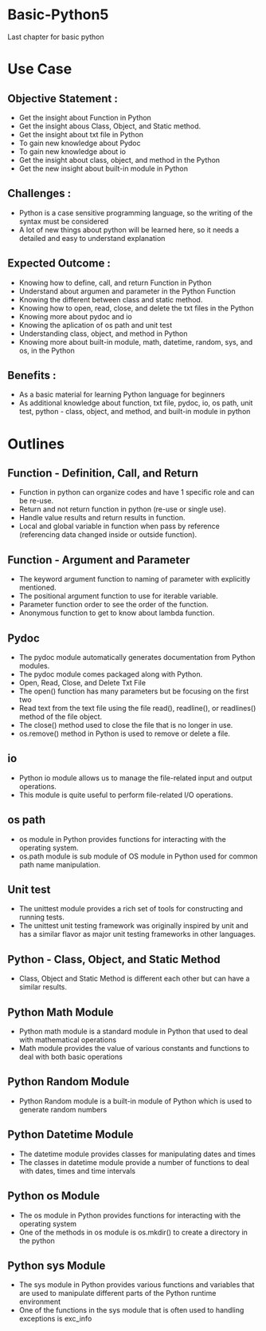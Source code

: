 # Basic-Python5
Last chapter for basic python

# Use Case
## Objective Statement :
* Get the insight about Function in Python
* Get the insight abous Class, Object, and Static method.
* Get the insight about txt file in Python
* To gain new knowledge about Pydoc
* To gain new knowledge about io
* Get the insight about class, object, and method in the Python
* Get the new insight about built-in module in Python

## Challenges :
* Python is a case sensitive programming language, so the writing of the syntax must be considered
* A lot of new things about python will be learned here, so it needs a detailed and easy to understand explanation

## Expected Outcome :
* Knowing how to define, call, and return Function in Python
* Understand about argumen and parameter in the Python Function
* Knowing the different between class and static method.
* Knowing how to open, read, close, and delete the txt files in the Python
* Knowing more about pydoc and io
* Knowing the aplication of os path and unit test
* Understanding class, object, and method in Python
* Knowing more about built-in module, math, datetime, random, sys, and os, in the Python

## Benefits :
* As a basic material for learning Python language for beginners
* As additional knowledge about function, txt file, pydoc, io, os path, unit test, python - class, object, and method, and built-in module in python

# Outlines
## Function - Definition, Call, and Return
* Function in python can organize codes and have 1 specific role and can be re-use.
* Return and not return function in python (re-use or single use).
* Handle value results and return results in function.
* Local and global variable in function when pass by reference (referencing data changed inside or outside function).
## Function - Argument and Parameter
* The keyword argument function to naming of parameter with explicitly mentioned.
* The positional argument function to use for iterable variable.
* Parameter function order to see the order of the function.
* Anonymous function to get to know about lambda function.
## Pydoc
* The pydoc module automatically generates documentation from Python modules.
* The pydoc module comes packaged along with Python.
* Open, Read, Close, and Delete Txt File
* The open() function has many parameters but be focusing on the first two
* Read text from the text file using the file read(), readline(), or readlines() method of the file object.
* The close() method used to close the file that is no longer in use.
* os.remove() method in Python is used to remove or delete a file.
## io
* Python io module allows us to manage the file-related input and output operations.
* This module is quite useful to perform file-related I/O operations.
## os path
* os module in Python provides functions for interacting with the operating system.
* os.path module is sub module of OS module in Python used for common path name manipulation.
## Unit test
* The unittest module provides a rich set of tools for constructing and running tests.
* The unittest unit testing framework was originally inspired by unit and has a similar flavor as major unit testing frameworks in other languages.
## Python - Class, Object, and Static Method
* Class, Object and Static Method is different each other but can have a similar results. 
## Python Math Module
* Python math module is a standard module in Python that used to deal with mathematical operations
* Math module provides the value of various constants and functions to deal with both basic operations
## Python Random Module
* Python Random module is a built-in module of Python which is used to generate random numbers
## Python Datetime Module
* The datetime module provides classes for manipulating dates and times
* The classes in datetime module provide a number of functions to deal with dates, times and time intervals
## Python os Module
* The os module in Python provides functions for interacting with the operating system
* One of the methods in os module is os.mkdir() to create a directory in the python
## Python sys Module
* The sys module in Python provides various functions and variables that are used to manipulate different parts of the Python runtime environment
* One of the functions in the sys module that is often used to handling exceptions is exc_info
